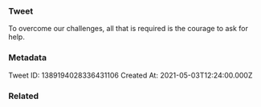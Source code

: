 ### Tweet
To overcome our challenges, all that is required is the courage to ask for help.

### Metadata
Tweet ID: 1389194028336431106
Created At: 2021-05-03T12:24:00.000Z

### Related

